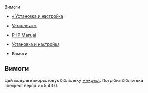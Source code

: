 Вимоги

-   [« Установка и настройка](expect.setup.html)
    
-   [Установка »](expect.installation.html)
    
-   [PHP Manual](index.html)
    
-   [Установка и настройка](expect.setup.html)
    
-   Вимоги
    

## Вимоги

Цей модуль використовує бібліотеку [» expect](http://expect.nist.gov/). Потрібна бібліотека libexpect версії >= 5.43.0.